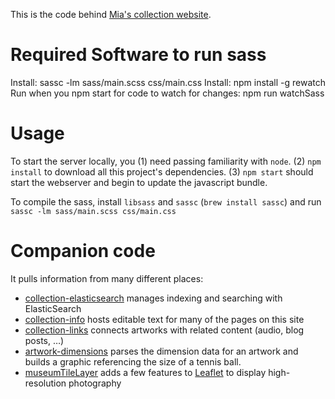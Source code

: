 This is the code behind [Mia's collection website](http://collections.artsmia.org).

# Required Software to run sass
Install: sassc -lm sass/main.scss css/main.css
Install: npm install -g rewatch
Run when you npm start for code to watch for changes: npm run watchSass
# Usage

To start the server locally, you (1) need passing familiarity with
`node`. (2) `npm install` to download all this project's dependencies.
(3) `npm start` should start the webserver and begin to update the
javascript bundle.

To compile the sass, install `libsass` and `sassc` (`brew install sassc`) and run `sassc -lm sass/main.scss css/main.css`

# Companion code

It pulls information from many different places:

* [collection-elasticsearch](https://github.com/artsmia/collection-elasticsearch) manages indexing and searching with ElasticSearch
* [collection-info](https://github.com/artsmia/collection-info) hosts editable text for many of the pages on this site
* [collection-links](https://github.com/artsmia/collection-links) connects artworks with related content (audio, blog posts, …)
* [artwork-dimensions](https://github.com/artsmia/artwork-dimensions)
  parses the dimension data for an artwork and builds a graphic referencing the size of a tennis ball.
* [museumTileLayer](https://github.com/kjell/museumTileLayer)
  adds a few features to [Leaflet](https://github.com/Leaflet/Leaflet) to display high-resolution photography
